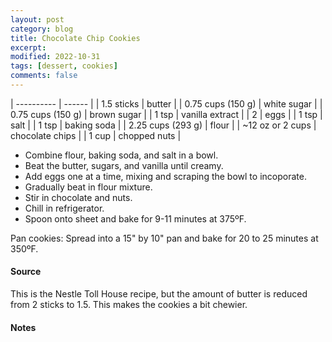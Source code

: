 ```yaml
---
layout: post
category: blog
title: Chocolate Chip Cookies
excerpt:
modified: 2022-10-31
tags: [dessert, cookies]
comments: false
---
```


| ---------- | ------ |
| 1.5 sticks | butter |
| 0.75 cups (150 g) | white sugar |
| 0.75 cups (150 g) | brown sugar |
| 1 tsp | vanilla extract |
| 2 | eggs |
| 1 tsp | salt |
| 1 tsp | baking soda |
| 2.25 cups (293 g) | flour |
| ~12 oz or 2 cups | chocolate chips |
| 1 cup | chopped nuts |


- Combine flour, baking soda, and salt in a bowl.
- Beat the butter, sugars, and vanilla until creamy.
- Add eggs one at a time, mixing and scraping the bowl to incoporate.
- Gradually beat in flour mixture.
- Stir in chocolate and nuts.
- Chill in refrigerator.
- Spoon onto sheet and bake for 9-11 minutes at 375ºF.

Pan cookies: Spread into a 15" by 10" pan and bake for 20 to 25 minutes at 350ºF.


#### Source
This is the Nestle Toll House recipe, but the amount of butter is reduced from 2 sticks to 1.5. This makes the cookies a bit chewier.


#### Notes

